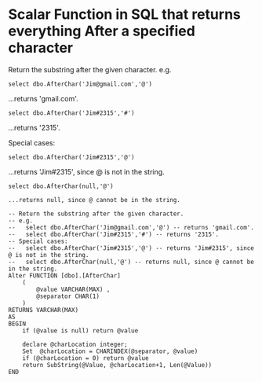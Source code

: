 ﻿# Scalar Function in SQL that returns everything After a specified character

Return the substring after the given character.
e.g.

	select dbo.AfterChar('Jim@gmail.com','@')

...returns 'gmail.com'.

	select dbo.AfterChar('Jim#2315','#')

...returns '2315'.

Special cases:

	select dbo.AfterChar('Jim#2315','@')

...returns 'Jim#2315', since @ is not in the string.

	select dbo.AfterChar(null,'@')

	...returns null, since @ cannot be in the string.

	-- Return the substring after the given character.
	-- e.g.
	--   select dbo.AfterChar('Jim@gmail.com','@') -- returns 'gmail.com'.
	--   select dbo.AfterChar('Jim#2315','#') -- returns '2315'.
	-- Special cases:
	--   select dbo.AfterChar('Jim#2315','@') -- returns 'Jim#2315', since @ is not in the string.
	--   select dbo.AfterChar(null,'@') -- returns null, since @ cannot be in the string.
	Alter FUNCTION [dbo].[AfterChar]
		(
			@value VARCHAR(MAX) ,
			@separator CHAR(1)
		)
	RETURNS VARCHAR(MAX)
	AS
	BEGIN
		if (@value is null) return @value

		declare @charLocation integer;
		Set  @charLocation = CHARINDEX(@separator, @value)
		if (@charLocation = 0) return @value
		return SubString(@Value, @charLocation+1, Len(@Value))
	END